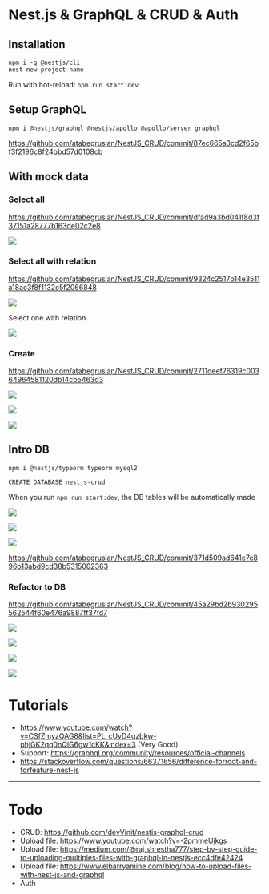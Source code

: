 # Nest.js & GraphQL & CRUD & Auth

## Installation

```
npm i -g @nestjs/cli
nest new project-name
```

Run with hot-reload: `npm run start:dev`

## Setup GraphQL

`npm i @nestjs/graphql @nestjs/apollo @apollo/server graphql`

https://github.com/atabegruslan/NestJS_CRUD/commit/87ec665a3cd2f65bf3f2196c8f24bbd57d0108cb

## With mock data

### Select all

https://github.com/atabegruslan/NestJS_CRUD/commit/dfad9a3bd041f8d3f37151a28777b163de02c2e8

![](/Illustrations/mock_data_select_all.png)

### Select all with relation

https://github.com/atabegruslan/NestJS_CRUD/commit/9324c2517b14e3511a18ac3f8f1132c5f2066848

![](/Illustrations/mock_data_select_all_with_relation.png)

Select one with relation

![](/Illustrations/mock_data_select_one_with_relation.png)

### Create

https://github.com/atabegruslan/NestJS_CRUD/commit/2711deef76319c00364964581120db14cb5463d3

![](/Illustrations/mock_data_create_user.png)

![](/Illustrations/mock_data_create_relation.png)

![](/Illustrations/mock_data_create_result.png)

## Intro DB

`npm i @nestjs/typeorm typeorm mysql2`

`CREATE DATABASE nestjs-crud`

When you run `npm run start:dev`, the DB tables will be automatically made

![](/Illustrations/db_tables.png)

![](/Illustrations/users_table.png)

![](/Illustrations/user_settings_table.png)

https://github.com/atabegruslan/NestJS_CRUD/commit/371d509ad641e7e896b13abd9cd38b5315002363

### Refactor to DB

https://github.com/atabegruslan/NestJS_CRUD/commit/45a29bd2b930295562544f60e476a9887ff37fd7

![](/Illustrations/db_create_user.png)

![](/Illustrations/db_create_user_relation.png)

![](/Illustrations/db_select_all_with_relation.png)

![](/Illustrations/db_select_one_with_relation.png)

# Tutorials

- https://www.youtube.com/watch?v=CSfZmyzQAG8&list=PL_cUvD4qzbkw-phjGK2qq0nQiG6gw1cKK&index=3 (Very Good)
- Support: https://graphql.org/community/resources/official-channels
- https://stackoverflow.com/questions/66371656/difference-forroot-and-forfeature-nest-js

---

# Todo

- CRUD: https://github.com/devVinit/nestjs-graphql-crud
- Upload file: https://www.youtube.com/watch?v=-2pmmeUjkgs
- Upload file: https://medium.com/@raj.shrestha777/step-by-step-guide-to-uploading-multiples-files-with-graphql-in-nestjs-ecc4dfe42424
- Upload file: https://www.elbarryamine.com/blog/how-to-upload-files-with-nest-js-and-graphql
- Auth
